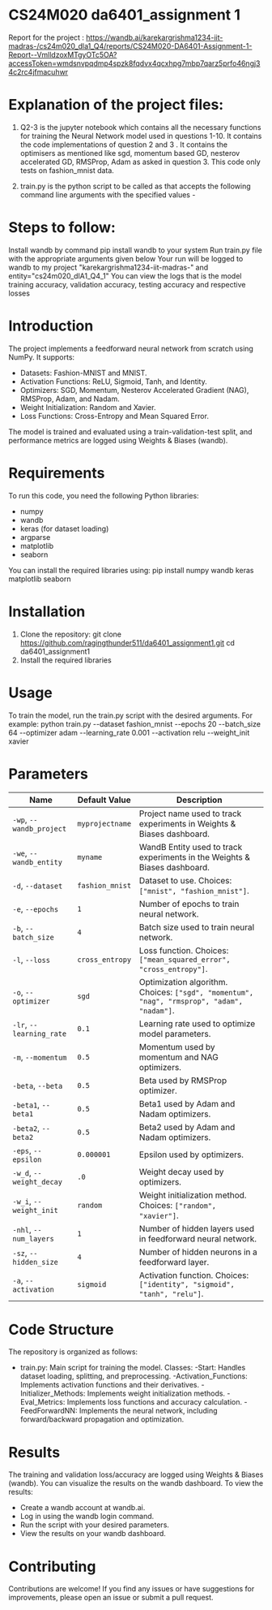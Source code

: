 # CS24M020 da6401_assignment 1
Report for the project : https://wandb.ai/karekargrishma1234-iit-madras-/cs24m020_dla1_Q4/reports/CS24M020-DA6401-Assignment-1-Report--VmlldzoxMTgyOTc5OA?accessToken=wmdsnvpqdmp4spzk8fqdvx4qcxhpg7mbp7qarz5prfo46ngj34c2rc4jfmacuhwr

# Explanation of the project files:
1) Q2-3 is the jupyter notebook which contains all the necessary functions for training the Neural Network model used in questions 1-10. It contains the code implementations of question 2 and 3 . It contains the optimisers as mentioned like sgd, momentum based GD, nesterov accelerated GD, RMSProp, Adam as asked in question 3. This code only tests on fashion_mnist data.

2) train.py is the python script to be called as that accepts the following command line arguments with the specified values -
   

# Steps to follow:
Install wandb by command pip install wandb to your system
Run train.py file with the appropriate arguments given below
Your run will be logged to wandb to my project "karekargrishma1234-iit-madras-" and entity="cs24m020_dlA1_Q4_1"
You can view the logs that is the model training accuracy, validation accuracy, testing accuracy and respective losses

# Introduction
The project implements a feedforward neural network from scratch using NumPy. It supports:
- Datasets: Fashion-MNIST and MNIST.
- Activation Functions: ReLU, Sigmoid, Tanh, and Identity.
- Optimizers: SGD, Momentum, Nesterov Accelerated Gradient (NAG), RMSProp, Adam, and Nadam.
- Weight Initialization: Random and Xavier.
- Loss Functions: Cross-Entropy and Mean Squared Error.

The model is trained and evaluated using a train-validation-test split, and performance metrics are logged using Weights & Biases (wandb).

# Requirements
To run this code, you need the following Python libraries:
- numpy
- wandb
- keras (for dataset loading)
- argparse
- matplotlib
- seaborn

You can install the required libraries using:
pip install numpy wandb keras matplotlib seaborn

# Installation
1) Clone the repository:
git clone https://github.com/ragingthunder511/da6401_assignment1.git
cd da6401_assignment1
2) Install the required libraries

# Usage
To train the model, run the train.py script with the desired arguments. For example:
python train.py --dataset fashion_mnist --epochs 20 --batch_size 64 --optimizer adam --learning_rate 0.001 --activation relu --weight_init xavier

# Parameters 

| Name                      | Default Value | Description                                                                 |
|---------------------------|---------------|-----------------------------------------------------------------------------|
| `-wp`, `--wandb_project`  | `myprojectname` | Project name used to track experiments in Weights & Biases dashboard.       |
| `-we`, `--wandb_entity`   | `myname`      | WandB Entity used to track experiments in the Weights & Biases dashboard.   |
| `-d`, `--dataset`         | `fashion_mnist` | Dataset to use. Choices: `["mnist", "fashion_mnist"]`.                      |
| `-e`, `--epochs`          | `1`           | Number of epochs to train neural network.                                   |
| `-b`, `--batch_size`      | `4`           | Batch size used to train neural network.                                    |
| `-l`, `--loss`            | `cross_entropy` | Loss function. Choices: `["mean_squared_error", "cross_entropy"]`.          |
| `-o`, `--optimizer`       | `sgd`         | Optimization algorithm. Choices: `["sgd", "momentum", "nag", "rmsprop", "adam", "nadam"]`. |
| `-lr`, `--learning_rate`  | `0.1`         | Learning rate used to optimize model parameters.                            |
| `-m`, `--momentum`        | `0.5`         | Momentum used by momentum and NAG optimizers.                               |
| `-beta`, `--beta`         | `0.5`         | Beta used by RMSProp optimizer.                                             |
| `-beta1`, `--beta1`       | `0.5`         | Beta1 used by Adam and Nadam optimizers.                                    |
| `-beta2`, `--beta2`       | `0.5`         | Beta2 used by Adam and Nadam optimizers.                                    |
| `-eps`, `--epsilon`       | `0.000001`    | Epsilon used by optimizers.                                                 |
| `-w_d`, `--weight_decay`  | `.0`          | Weight decay used by optimizers.                                            |
| `-w_i`, `--weight_init`   | `random`      | Weight initialization method. Choices: `["random", "xavier"]`.              |
| `-nhl`, `--num_layers`    | `1`           | Number of hidden layers used in feedforward neural network.                 |
| `-sz`, `--hidden_size`    | `4`           | Number of hidden neurons in a feedforward layer.                            |
| `-a`, `--activation`      | `sigmoid`     | Activation function. Choices: `["identity", "sigmoid", "tanh", "relu"]`.    |

# Code Structure
The repository is organized as follows:
- train.py: Main script for training the model.
Classes:
-Start: Handles dataset loading, splitting, and preprocessing.
-Activation_Functions: Implements activation functions and their derivatives.
-Initializer_Methods: Implements weight initialization methods.
-Eval_Metrics: Implements loss functions and accuracy calculation.
-FeedForwardNN: Implements the neural network, including forward/backward propagation and optimization.

# Results
The training and validation loss/accuracy are logged using Weights & Biases (wandb). You can visualize the results on the wandb dashboard.
To view the results:
- Create a wandb account at wandb.ai.
- Log in using the wandb login command.
- Run the script with your desired parameters.
- View the results on your wandb dashboard.

# Contributing
Contributions are welcome! If you find any issues or have suggestions for improvements, please open an issue or submit a pull request.



